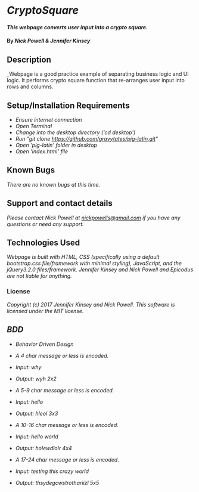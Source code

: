 # _CryptoSquare_

#### _This webpage converts user input into a crypto square._

#### By _Nick Powell & Jennifer Kinsey_

## Description

_Webpage is a good practice example of separating business logic and UI logic. It performs crypto square function that re-arranges user input into rows and columns.

## Setup/Installation Requirements

* _Ensure internet connection_
* _Open Terminal_
* _Change into the desktop directory ('cd desktop')_
* _Run "git clone  https://github.com/gravytates/pig-latin.git"_
* _Open 'pig-latin' folder in desktop_
* _Open 'index.html' file_

## Known Bugs

_There are no known bugs at this time._

## Support and contact details

_Please contact Nick Powell at nickpowells@gmail.com if you have any questions or need any support._

## Technologies Used

_Webpage is built with HTML, CSS (specifically using a default bootstrap.css file/framework with minimal styling), JavaScript, and the jQuery3.2.0 files/framework. Jennifer Kinsey and Nick Powell and Epicodus are not liable for anything._

### License

_Copyright (c) 2017 Jennifer Kinsey and Nick Powell. This software is licensed under the MIT license._


## _BDD_

* _Behavior Driven Design_


* _A 4 char message or less is encoded._
* _Input: why_
* _Output: wyh 2x2_

* _A 5-9 char message or less is encoded._
* _Input: hello_
* _Output: hleol 3x3_

* _A 10-16 char message or less is encoded._
* _Input: hello world_
* _Output: holewdlolr 4x4_

* _A 17-24 char message or less is encoded._
* _Input: testing this crazy world_
* _Output: thsydegcwstrothariizl 5x5_
